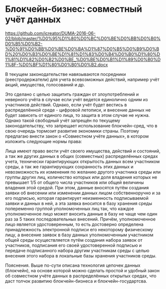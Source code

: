 
# Блокчейн-бизнес: совместный учёт данных

https://github.com/icreator/DUMA-2016-06-02/blob/master/%D0%95%D1%80%D0%BC%D0%BE%D0%BB%D0%B0%D0%B5%D0%B2-%D0%91%D0%BB%D0%BE%D0%BA%D1%87%D0%B5%D0%B9%D0%BD%20%D0%B3%D0%BE%D1%81%D1%83%D0%B4%D0%B0%D1%80%D1%81%D1%82%D0%B2%D0%BE_%D0%BE%D0%B1%D1%89%D0%B0%D1%8F-%D0%BF%D1%80%D0%B0%D0%B2.docx


В текущем законодательстве навязываются посредники (реестродержатели) для учета всевозможных действий, например учёт акций, имущества, голосований и др. 

Это сделано с целью защитить граждан от злоупотреблений и неверного учёта в случае если учёт ведется единолично одним из участников действий. Однако, если учёт будет вестись в распределённой среде - цифровой летописи, и внесение данных не будет зависеть от единого лица, то защита в этом случае не нужна. Однако такой свободный учёт запрещён по текущему законодательству, что запрещает использование блокчейн-сред, что в свою очередь тормозит развитие экономики страны. Поэтому предлагаю внести закон о «Совместном учёте данных», в котором изложить следующие нормы права:

Лица имеют право вести учёт своего имущества, действий и состояний, а так же других данных в общих (совместных) распределённых средах учета, технически гарантирующих открытость данных всем участником среды, а так же гарантирующих сохранность этих данных и невозможность их изменения по желанию другого участника среды или группы других лиц, количество которых или доля владения которых не превышает 1/5 от общего числа участников или общей величины владения этой средой. При этом, данные вносятся путём создания заявки об внесении или изменении данных лицом собственноручно и за его подписью, которая гарантирует неизменность подписываемой заявки и данных в ней, а эта заявка вносится в базу хранения среды попеременно группой уполномоченных лиц так, что каждое уполномоченное лицо может вносить данные в базу не чаще чем один раз за 5 таких последовательных внесений. Причём, уполномоченное лицо является удостоверенным, то есть достоверно  определена принадлежность электронной подписи его некоторому физическому лицу, а внесение заявок в базу данных уполномоченным участником общей среды осуществляется путём создания набора заявок от участников, подписания его своей удостоверенной подписью и передаче подписанного набора другим участникам среды с целью внесения этого набора в локальные базы хранения участников среды.

Пояснения.
Выше по-сути описана технология цепочек данных (блокчейн), на основе которой можно сделать простой и удобный закон об совместном учёте данных в распределённых открытых средах, что даст толчок развитию блокчейн-бизнеса и блокчейн-государтсва.
